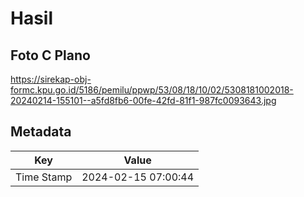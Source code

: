 # Hasil

## Foto C Plano

https://sirekap-obj-formc.kpu.go.id/5186/pemilu/ppwp/53/08/18/10/02/5308181002018-20240214-155101--a5fd8fb6-00fe-42fd-81f1-987fc0093643.jpg


## Metadata

| Key        | Value               |
| ---------- | ------------------- |
| Time Stamp | 2024-02-15 07:00:44 |



